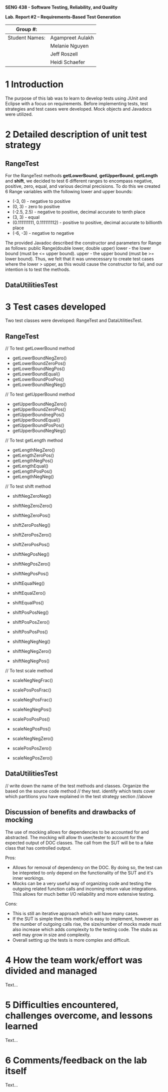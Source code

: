 **SENG 438 - Software Testing, Reliability, and Quality**

**Lab. Report \#2 – Requirements-Based Test Generation**

| Group \#:      |     |
| -------------- | --- |
| Student Names: |  Agampreet Aulakh   |
|                |  Melanie Nguyen   |
|                |  Jeff Roszell   |
|                |  Heidi Schaefer   |

# 1 Introduction

The purpose of this lab was to learn to develop tests using JUnit and Eclipse
with a focus on requirements. Before implementing tests, test strategies and test
cases were developed. Mock objects and Javadocs were utilized.

# 2 Detailed description of unit test strategy

## RangeTest
For the RangeTest methods **getLowerBound**, **getUpperBound**, **getLength** and **shift**, we decided to test 6 different ranges to encompass
negative, positive, zero, equal, and various decimal precisions. To do this
we created 6 Range variables with the following lower and upper bounds:
-   (-3, 0) - negative to positive
-   (0, 3) - zero to positive
-   (-2.5, 2.5) - negative to positive, decimal accurate to tenth place
-   (3, 3) - equal
-   (0.111111111, 0.111111112) - positive to positive, decimal accurate to billionth place
-   (-6, -3) - negative to negative

The provided Javadoc described the constructor and parameters for Range as follows:
public Range(double lower, double upper)
lower - the lower bound (must be <= upper bound).
upper - the upper bound (must be >= lower bound).
Thus, we felt that it was unnecessary to create test cases where the lower > upper,
as this would cause the constructor to fail, and our intention is to test the methods.

## DataUtilitiesTest


# 3 Test cases developed

Two test classes were developed: RangeTest and DataUtilitiesTest.

## RangeTest
// To test getLowerBound method
- getLowerBoundNegZero()
- getLowerBoundZeroPos()
- getLowerBoundNegPos()
- getLowerBoundEqual()
- getLowerBoundPosPos()
- getLowerBoundNegNeg()

// To test getUpperBound method
- getUpperBoundNegZero()
- getUpperBoundZeroPos()
- getUpperBoundnegPos()
- getUpperBoundEqual()
- getUpperBoundPosPos()
- getUpperBoundNegNeg()

// To test getLength method
- getLengthNegZero()
- getLengthZeroPos()
- getLengthNegPos()
- getLengthEqual()
- getLengthPosPos()
- getLengthNegNeg()

// To test shift method
- shiftNegZeroNeg()
- shiftNegZeroZero()
- shiftNegZeroPos()

- shiftZeroPosNeg()
- shiftZeroPosZero()
- shiftZeroPosPos()

- shiftNegPosNeg()
- shiftNegPosZero()
- shiftNegPosPos()

- shiftEqualNeg()
- shiftEqualZero()
- shiftEqualPos()

- shiftPosPosNeg()
- shiftPosPosZero()
- shiftPosPosPos()

- shiftNegNegNeg()
- shiftNegNegZero()
- shiftNegNegPos()
    
// To test scale method
- scaleNegNegFrac()
- scalePosPosFrac()
- scaleNegPosFrac()

- scaleNegNegPos()
- scalePosPosPos()
- scaleNegPosPos()

- scaleNegNegZero()
- scalePosPosZero()
- scaleNegPosZero()

## DataUtilitiesTest


// write down the name of the test methods and classes. Organize the based on
the source code method // they test. identify which tests cover which partitions
you have explained in the test strategy section //above

## Discussion of benefits and drawbacks of mocking

The use of mocking allows for dependencies to be accounted for and abstracted. The mocking will allow th user/tester to account for the expected output of DOC classes. The call from the SUT will be to a fake class that has controlled output.

Pros:
- Allows for removal of dependency on the DOC. By doing so, the test can be intepreted to only depend on the functionality of the SUT and it's inner workings.
- Mocks can be a very useful way of organizing code and testing the outgoing related function calls and incoming return value integrations. This allows for much better I/O reliability and more extensive testing.

Cons:
- This is still an iterative approach which will have many cases.
- If the SUT is simple then this method is easy to implement, however as the number of outgoing calls rise, the size/number of mocks made must also increase which adds complexity to the testing code. The stubs as well may grow in size and complexity.
- Overall setting up the tests is more complex and difficult.

# 4 How the team work/effort was divided and managed

Text…

# 5 Difficulties encountered, challenges overcome, and lessons learned

Text…

# 6 Comments/feedback on the lab itself

Text…
